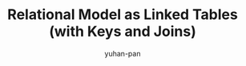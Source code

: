 ---
title: "Relational Model as Linked Tables (with Keys and Joins)"
author: "yuhan-pan"
Discipline: Databases
ConceptualAdvantage: "this one simplifies complex data into accessible \"sets of tables,\" making it intuitive to grasp how data is structured and related"
DrawsAttentionTo: "The representation of data as \"sets of tables\""
Topic: Conceptual modeling
Domain: 0
Form: Visual Representation
OriginSource: "Beaulieu, A. (2009). Learning SQL. 2 ed. O'Reilly."
image: "021.png"
Mapping:
  Database :  Set of Tables
  Records :  Rows
  Attributes :  Columns
  Relationships :  Foreign Keys and Joins
---